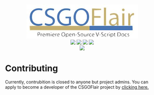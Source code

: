 <p align="center">
<img src="https://github.com/CSGOFlair/dev/blob/97fdc86cf7b6b2e64149858a99901b0c40f8294b/assets/images/README%5Bs%5D.jpg">
<br>
<a href="https://codebeat.co/projects/github-com-csgoflair-de"><img src="https://codebeat.co/badges/bf478603-0819-4fd8-a6d5-0f10344f8a20"></a>
<a href="https://www.codacy.com/app/808dkaneohe/dev/dashboard?bid=4124896"><img src="https://img.shields.io/codacy/grade/e27821fb6289410b8f58338c7e0bc686.svg?style=flat-square"></a>
<a href="https://codeclimate.com/github/CSGOFlair/dev"><img src="https://codeclimate.com/github/CSGOFlair/dev/badges/gpa.svg" /></a>
<a href="https://codeclimate.com/github/CSGOFlair/dev"><img src="https://codeclimate.com/github/CSGOFlair/dev/badges/issue_count.svg" /></a>
<br>
<a href="#" onClick="alert('Thank you for your generosity, but donations to CSGOFlair are not currently setup.');"><img src="https://img.shields.io/badge/Donate-Paypal-yellowgreen.svg?style=flat-square"></a>
</p>

# Contributing
Currently, contrubition is closed to anyone but project admins. You can apply to become a developer of the CSGOFlair project by <a href="mailto:csgoflair@gmail.com">clicking here.</a>
